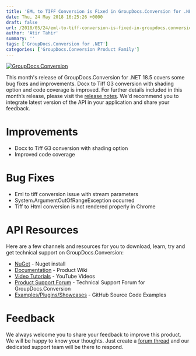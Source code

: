 ```yaml
---
title: 'EML to TIFF Conversion is Fixed in GroupDocs.Conversion for .NET 18.5'
date: Thu, 24 May 2018 16:25:26 +0000
draft: false
url: /2018/05/24/eml-to-tiff-conversion-is-fixed-in-groupdocs.conversion-for-.net-18.5/
author: 'Atir Tahir'
summary: ''
tags: ['GroupDocs.Conversion for .NET']
categories: ['GroupDocs.Conversion Product Family']
---
```


[![GroupDocs.Conversion](https://blog.groupdocs.com/wp-content/uploads/sites/4/2016/11/groupdocs-conversion-net.png)](https://www.groupdocs.com/products/conversion/net)

This month's release of GroupDocs.Conversion for .NET 18.5 covers some bug fixes and improvements. Docx to Tiff G3 conversion with shading option and code coverage is improved. For further details included in this month’s release, please visit the [release notes](https://docs.groupdocs.com/display/conversionnet/GroupDocs.Conversion+for+.NET+18.5+Release+Notes). We'd recommend you to integrate latest version of the API in your application and share your feedback.

# Improvements

*   Docx to Tiff G3 conversion with shading option
*   Improved code coverage

# Bug Fixes

*   Eml to tiff conversion issue with stream parameters
*   System.ArgumentOutOfRangeException occurred
*   Tiff to Html conversion is not rendered properly in Chrome

# API Resources

Here are a few channels and resources for you to download, learn, try and get technical support on GroupDocs.Conversion:

*   [NuGet](https://www.nuget.org/packages/groupdocs.conversion) - Nuget install
*   [Documentation](https://docs.groupdocs.com/display/conversionnet/Home "Documentation") - Product Wiki
*   [Video Tutorials](https://www.youtube.com/playlist?list=PL25CTxMCj5vPBhL0PgywST_NF74_4IF4k "video tutorials") - YouTube Videos
*   [Product Support Forum](https://forum.groupdocs.com/c/conversion "Support forum") \- Technical Support Forum for GroupDocs.Conversion
*   [Examples/Plugins/Showcases](https://github.com/groupdocs-conversion/GroupDocs.Conversion-for-.NET "examples,plugins,showcases") - GitHub Source Code Examples

# Feedback

We always welcome you to share your feedback to improve this product. We will be happy to know your thoughts. Just create a [forum thread](https://forum.groupdocs.com/c/conversion) and our dedicated support team will be there to respond.





